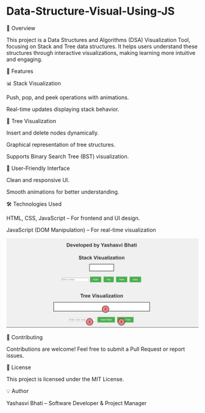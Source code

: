 # Data-Structure-Visual-Using-JS
🚀 Overview

This project is a Data Structures and Algorithms (DSA) Visualization Tool, focusing on Stack and Tree data structures. It helps users understand these structures through interactive visualizations, making learning more intuitive and engaging.


📌 Features

📊 Stack Visualization

Push, pop, and peek operations with animations.

Real-time updates displaying stack behavior.

🌳 Tree Visualization

Insert and delete nodes dynamically.

Graphical representation of tree structures.

Supports Binary Search Tree (BST) visualization.

🎨 User-Friendly Interface

Clean and responsive UI.

Smooth animations for better understanding.


🛠️ Technologies Used

HTML, CSS, JavaScript – For frontend and UI design.

JavaScript (DOM Manipulation) – For real-time visualization


![image alt](https://github.com/Itsyashasvibhati/Data-Structure-Visual-Using-JS/blob/7e184997ea7c1873c547cc060203158298e01c32/Screenshotdsa.png)



🤝 Contributing

Contributions are welcome! Feel free to submit a Pull Request or report issues.

📜 License

This project is licensed under the MIT License.

💡 Author

Yashasvi Bhati – Software Developer & Project Manager

